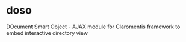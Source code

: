 # doso
DOcument Smart Object - AJAX module for Claromentis framework to embed interactive directory view
